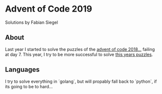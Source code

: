 # Advent of Code 2019

Solutions by Fabian Siegel

## About

Last year I started to solve the puzzles of the
[advent of code 2018...](https://adventofcode.com/2018)
failing at day 7. This year, I try to be more successful to solve
[this years puzzles](https://adventofcode.com/2019/).

## Languages

I try to solve everything in ´golang´, but will propably fall back to ´python´,
if its going to be to hard...


